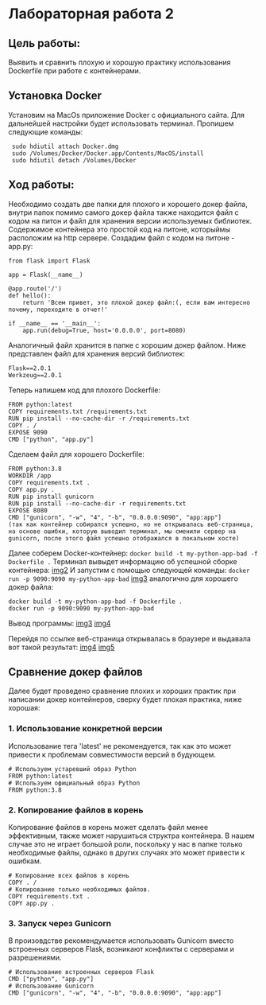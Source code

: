 # Лабораторная работа 2
## Цель работы: 
Выявить и сравнить плохую и хорошую практику использования Dockerfile при работе с контейнерами.
## Установка Docker
Установим на MacOs приложение Docker c официального сайта. Для дальнейшей настройки будет использовать терминал. Пропишем следующие команды:
```
 sudo hdiutil attach Docker.dmg
 sudo /Volumes/Docker/Docker.app/Contents/MacOS/install
 sudo hdiutil detach /Volumes/Docker
```
## Ход работы:
Необходимо создать две папки для плохого и хорошего докер файла, внутри папок помимо самого докер файла также находится файл с кодом на питон и файл для хранения версии используемых библиотек.
Содержимое контейнера это простой код на питоне, которыймы расположим на http сервере.
Создадим файл с кодом на питоне - app.py:
```
from flask import Flask

app = Flask(__name__)

@app.route('/')
def hello():
    return 'Всем привет, это плохой докер файл:(, если вам интересно почему, переходите в отчет!'

if __name__ == '__main__':
    app.run(debug=True, host='0.0.0.0', port=8080)

```
Аналогичный файл хранится в папке с хорошим докер файлом.
Ниже представлен файл для хранения версий библиотек:
```
Flask==2.0.1
Werkzeug==2.0.1
```
Теперь напишем код для плохого Dockerfile:
```
FROM python:latest
COPY requirements.txt /requirements.txt
RUN pip install --no-cache-dir -r /requirements.txt
COPY . /
EXPOSE 9090
CMD ["python", "app.py"]
```
Сделаем файл для хорошего Dockerfile:
```
FROM python:3.8
WORKDIR /app
COPY requirements.txt .
COPY app.py .
RUN pip install gunicorn
RUN pip install --no-cache-dir -r requirements.txt
EXPOSE 8080
CMD ["gunicorn", "-w", "4", "-b", "0.0.0.0:9090", "app:app"]
(так как контейнер собирался успешно, но не открывалась веб-страница, на основе ошибки, которую выводил терминал, мы сменили сервер на gunicorn, после этого файл успешно отображался в локальном хосте)
```
Далее соберем Docker-контейнер:
`
docker build -t my-python-app-bad -f Dockerfile .
`
Терминал вывыдет информацию об успешной сборке контейнера:
[img2]()
И запустим с помощью следующей команды:
`
docker run -p 9090:9090 my-python-app-bad
`
[img3]()
аналогично для хорошего докер файла:
```
docker build -t my-python-app-bad -f Dockerfile .
docker run -p 9090:9090 my-python-app-bad
```
Вывод программы:
[img3]()
[img4]()

Перейдя по ссылке веб-страница открывалась в браузере и выдавала вот такой результат:
[img4]()
[img5]()

## Сравнение докер файлов
Далее будет проведено сравнение плохих и хороших практик при написании докер контейнеров, сверху будет плохая практика, ниже хорошая:
### 1. Использование конкретной версии
Использование тега 'latest' не рекомендуется, так как это может привести к проблемам совместимости версий в будующем.
```
# Используем устаревший образ Python
FROM python:latest
# Используем официальный образ Python
FROM python:3.8
```
### 2. Копирование файлов в корень
Копирование файлов в корень может сделать файл менее эффективным, также может нарушиться структра контейнера. В нашем случае это не играет большой роли, поскольку у нас в папке только необходимые файлы, однако в других случаях это может привести к ошибкам.
```
# Копирование всех файлов в корень
COPY . /
# Копирование только необходимых файлов.
COPY requirements.txt .
COPY app.py .
```
### 3. Запуск через Gunicorn
В произовдстве рекомендумается использовать Gunicorn вместо встроенных серверов Flask, возникают конфликты с серверами и разрешениями.
```
# Использование встроенных серверов Flask
CMD ["python", "app.py"]
# Использование Gunicorn
CMD ["gunicorn", "-w", "4", "-b", "0.0.0.0:9090", "app:app"]
```
